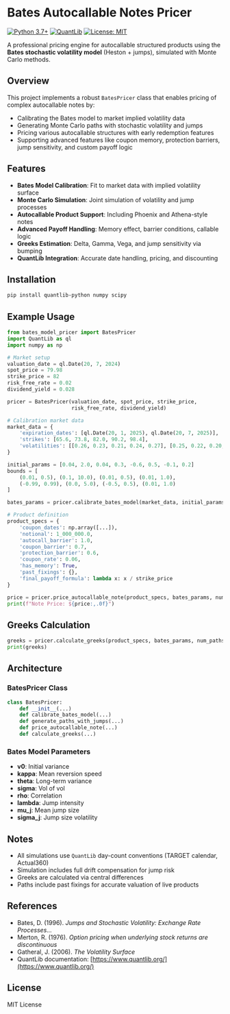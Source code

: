 # Bates Autocallable Notes Pricer

[![Python 3.7+](https://img.shields.io/badge/python-3.7+-blue.svg)](https://www.python.org/downloads/)
[![QuantLib](https://img.shields.io/badge/QuantLib-1.25+-green.svg)](https://www.quantlib.org/)
[![License: MIT](https://img.shields.io/badge/License-MIT-yellow.svg)](https://opensource.org/licenses/MIT)

A professional pricing engine for autocallable structured products using the **Bates stochastic volatility model** (Heston + jumps), simulated with Monte Carlo methods.

## Overview

This project implements a robust `BatesPricer` class that enables pricing of complex autocallable notes by:

* Calibrating the Bates model to market implied volatility data
* Generating Monte Carlo paths with stochastic volatility and jumps
* Pricing various autocallable structures with early redemption features
* Supporting advanced features like coupon memory, protection barriers, jump sensitivity, and custom payoff logic

## Features

* **Bates Model Calibration**: Fit to market data with implied volatility surface
* **Monte Carlo Simulation**: Joint simulation of volatility and jump processes
* **Autocallable Product Support**: Including Phoenix and Athena-style notes
* **Advanced Payoff Handling**: Memory effect, barrier conditions, callable logic
* **Greeks Estimation**: Delta, Gamma, Vega, and jump sensitivity via bumping
* **QuantLib Integration**: Accurate date handling, pricing, and discounting

## Installation

```bash
pip install quantlib-python numpy scipy
```

## Example Usage

```python
from bates_model_pricer import BatesPricer
import QuantLib as ql
import numpy as np

# Market setup
valuation_date = ql.Date(20, 7, 2024)
spot_price = 79.98
strike_price = 82
risk_free_rate = 0.02
dividend_yield = 0.028

pricer = BatesPricer(valuation_date, spot_price, strike_price,
                     risk_free_rate, dividend_yield)

# Calibration market data
market_data = {
    'expiration_dates': [ql.Date(20, 1, 2025), ql.Date(20, 7, 2025)],
    'strikes': [65.6, 73.8, 82.0, 90.2, 98.4],
    'volatilities': [[0.26, 0.23, 0.21, 0.24, 0.27], [0.25, 0.22, 0.20, 0.23, 0.26]]
}

initial_params = [0.04, 2.0, 0.04, 0.3, -0.6, 0.5, -0.1, 0.2]
bounds = [
    (0.01, 0.5), (0.1, 10.0), (0.01, 0.5), (0.01, 1.0),
    (-0.99, 0.99), (0.0, 5.0), (-0.5, 0.5), (0.01, 1.0)
]

bates_params = pricer.calibrate_bates_model(market_data, initial_params, bounds)

# Product definition
product_specs = {
    'coupon_dates': np.array([...]),
    'notional': 1_000_000.0,
    'autocall_barrier': 1.0,
    'coupon_barrier': 0.7,
    'protection_barrier': 0.6,
    'coupon_rate': 0.06,
    'has_memory': True,
    'past_fixings': {},
    'final_payoff_formula': lambda x: x / strike_price
}

price = pricer.price_autocallable_note(product_specs, bates_params, num_paths=10000)
print(f"Note Price: ${price:,.0f}")
```

## Greeks Calculation

```python
greeks = pricer.calculate_greeks(product_specs, bates_params, num_paths=10000)
print(greeks)
```

## Architecture

### BatesPricer Class

```python
class BatesPricer:
    def __init__(...)
    def calibrate_bates_model(...)
    def generate_paths_with_jumps(...)
    def price_autocallable_note(...)
    def calculate_greeks(...)
```

### Bates Model Parameters

* **v0**: Initial variance
* **kappa**: Mean reversion speed
* **theta**: Long-term variance
* **sigma**: Vol of vol
* **rho**: Correlation
* **lambda**: Jump intensity
* **mu\_j**: Mean jump size
* **sigma\_j**: Jump size volatility

## Notes

* All simulations use `QuantLib` day-count conventions (TARGET calendar, Actual360)
* Simulation includes full drift compensation for jump risk
* Greeks are calculated via central differences
* Paths include past fixings for accurate valuation of live products

## References

* Bates, D. (1996). *Jumps and Stochastic Volatility: Exchange Rate Processes...*
* Merton, R. (1976). *Option pricing when underlying stock returns are discontinuous*
* Gatheral, J. (2006). *The Volatility Surface*
* QuantLib documentation: [https://www.quantlib.org/](https://www.quantlib.org/)

## License

MIT License
